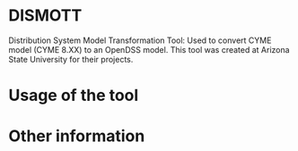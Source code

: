 # DISMOTT
Distribution System Model Transformation Tool: Used to convert CYME model (CYME 8.XX) to an OpenDSS model. This tool was created at Arizona State University for their projects.

# Usage of the tool

# Other information
